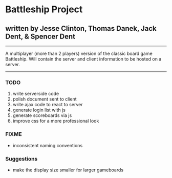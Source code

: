 # Battleship Project
## written by Jesse Clinton, Thomas Danek, Jack Dent, & Spencer Dent

___

A multiplayer (more than 2 players) version of the classic board game Battleship. Will contain the server and client information to be hosted on a server.

___

### TODO
1. write serverside code
1. polish document sent to client
1. write ajax code to react to server
1. generate login list with js
1. generate scoreboards via js
1. improve css for a more professional look

### FIXME
* inconsistent naming conventions

### Suggestions
* make the display size smaller for larger gameboards
